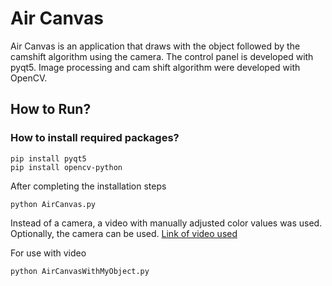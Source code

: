 # Air Canvas
Air Canvas is an application that draws with the object followed by the camshift algorithm using the camera.
The control panel is developed with pyqt5. Image processing and cam shift algorithm were developed with OpenCV.

## How to Run?

### How to install required packages?

```
pip install pyqt5
pip install opencv-python
```

After completing the installation steps

```
python AirCanvas.py
```

Instead of a camera, a video with manually adjusted color values was used. Optionally, the camera can be used. [Link of video used](https://drive.google.com/file/d/1oKQZFStBMnnZETU-O5RzO4_XYYGow7g_/view?usp=sharing)


For use with video
```
python AirCanvasWithMyObject.py
```
